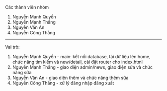Các thành viên nhóm
1. Nguyễn Mạnh Quyền
2. Nguyễn Mạnh Thắng
3. Nguyễn Văn An
4. Nguyễn Công Thắng
------------------------
Vai trò:
1. Nguyễn Mạnh Quyền - main: kết nối database, tải dữ liệu lên home, chức năng tìm kiếm và new/detail, cài đặt router cho index.html
2. Nguyễn Mạnh Thắng - giao diện admin/news, giao diện sửa và chức năng sửa
3. Nguyễn Văn An - giao diện thêm và chức năng thêm sửa
4. Nguyễn Công Thắng - xử lý đăng nhập đăng xuất
